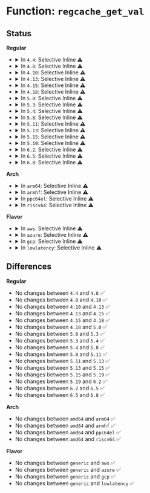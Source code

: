 # Function: <code>regcache_get_val</code>

## Status
<b>Regular</b>
<ul>
<li>
<details>
<summary>In <code>4.4</code>: Selective Inline ⚠️</summary>

```c
unsigned int regcache_get_val(struct regmap *map, const void *base, unsigned int idx);
```

**Collision:** Unique Global

**Inline:** Selective

**Transformation:** False

**Instances:**

```
In drivers/base/regmap/regcache.c (ffffffff815677c0)
Location: drivers/base/regmap/regcache.c:557
Inline: True
Direct callers:
  - drivers/base/regmap/regcache.c:regcache_init
  - drivers/base/regmap/regcache.c:regcache_set_val
  - drivers/base/regmap/regcache.c:regcache_sync_block
  - drivers/base/regmap/regcache.c:regcache_sync_block
  - drivers/base/regmap/regcache-rbtree.c:regcache_rbtree_read
  - drivers/base/regmap/regcache-lzo.c:regcache_lzo_read
```
**Symbols:**

```
ffffffff815677c0-ffffffff8156781a: regcache_get_val (STB_GLOBAL)
```
</details>
</li>
<li>
<details>
<summary>In <code>4.8</code>: Selective Inline ⚠️</summary>

```c
unsigned int regcache_get_val(struct regmap *map, const void *base, unsigned int idx);
```

**Collision:** Unique Global

**Inline:** Selective

**Transformation:** False

**Instances:**

```
In drivers/base/regmap/regcache.c (ffffffff815bc1e0)
Location: drivers/base/regmap/regcache.c:596
Inline: True
Direct callers:
  - drivers/base/regmap/regcache.c:regcache_sync_block
  - drivers/base/regmap/regcache.c:regcache_sync_block
  - drivers/base/regmap/regcache.c:regcache_set_val
  - drivers/base/regmap/regcache.c:regcache_hw_init
  - drivers/base/regmap/regcache-rbtree.c:regcache_rbtree_read
  - drivers/base/regmap/regcache-lzo.c:regcache_lzo_read
```
**Symbols:**

```
ffffffff815bc1e0-ffffffff815bc247: regcache_get_val (STB_GLOBAL)
```
</details>
</li>
<li>
<details>
<summary>In <code>4.10</code>: Selective Inline ⚠️</summary>

```c
unsigned int regcache_get_val(struct regmap *map, const void *base, unsigned int idx);
```

**Collision:** Unique Global

**Inline:** Selective

**Transformation:** False

**Instances:**

```
In drivers/base/regmap/regcache.c (ffffffff815eb5f0)
Location: drivers/base/regmap/regcache.c:596
Inline: True
Direct callers:
  - drivers/base/regmap/regcache.c:regcache_sync_block
  - drivers/base/regmap/regcache.c:regcache_sync_block
  - drivers/base/regmap/regcache.c:regcache_set_val
  - drivers/base/regmap/regcache.c:regcache_hw_init
  - drivers/base/regmap/regcache-rbtree.c:regcache_rbtree_read
  - drivers/base/regmap/regcache-lzo.c:regcache_lzo_read
```
**Symbols:**

```
ffffffff815eb5f0-ffffffff815eb657: regcache_get_val (STB_GLOBAL)
```
</details>
</li>
<li>
<details>
<summary>In <code>4.13</code>: Selective Inline ⚠️</summary>

```c
unsigned int regcache_get_val(struct regmap *map, const void *base, unsigned int idx);
```

**Collision:** Unique Global

**Inline:** Selective

**Transformation:** False

**Instances:**

```
In drivers/base/regmap/regcache.c (ffffffff815fff10)
Location: drivers/base/regmap/regcache.c:598
Inline: True
Direct callers:
  - drivers/base/regmap/regcache.c:regcache_sync_block
  - drivers/base/regmap/regcache.c:regcache_sync_block
  - drivers/base/regmap/regcache.c:regcache_set_val
  - drivers/base/regmap/regcache.c:regcache_hw_init
  - drivers/base/regmap/regcache-rbtree.c:regcache_rbtree_read
```
**Symbols:**

```
ffffffff815fff10-ffffffff815fff73: regcache_get_val (STB_GLOBAL)
```
</details>
</li>
<li>
<details>
<summary>In <code>4.15</code>: Selective Inline ⚠️</summary>

```c
unsigned int regcache_get_val(struct regmap *map, const void *base, unsigned int idx);
```

**Collision:** Unique Global

**Inline:** Selective

**Transformation:** False

**Instances:**

```
In drivers/base/regmap/regcache.c (ffffffff81668260)
Location: drivers/base/regmap/regcache.c:598
Inline: True
Direct callers:
  - drivers/base/regmap/regcache.c:regcache_sync_block
  - drivers/base/regmap/regcache.c:regcache_sync_block
  - drivers/base/regmap/regcache.c:regcache_set_val
  - drivers/base/regmap/regcache.c:regcache_hw_init
  - drivers/base/regmap/regcache-rbtree.c:regcache_rbtree_read
```
**Symbols:**

```
ffffffff81668260-ffffffff816682ca: regcache_get_val (STB_GLOBAL)
```
</details>
</li>
<li>
<details>
<summary>In <code>4.18</code>: Selective Inline ⚠️</summary>

```c
unsigned int regcache_get_val(struct regmap *map, const void *base, unsigned int idx);
```

**Collision:** Unique Global

**Inline:** Selective

**Transformation:** False

**Instances:**

```
In drivers/base/regmap/regcache.c (ffffffff816a3bd0)
Location: drivers/base/regmap/regcache.c:598
Inline: True
Direct callers:
  - drivers/base/regmap/regcache.c:regcache_sync_block
  - drivers/base/regmap/regcache.c:regcache_sync_block
  - drivers/base/regmap/regcache.c:regcache_set_val
  - drivers/base/regmap/regcache.c:regcache_hw_init
  - drivers/base/regmap/regcache-rbtree.c:regcache_rbtree_read
```
**Symbols:**

```
ffffffff816a3bd0-ffffffff816a3c3a: regcache_get_val (STB_GLOBAL)
```
</details>
</li>
<li>
<details>
<summary>In <code>5.0</code>: Selective Inline ⚠️</summary>

```c
unsigned int regcache_get_val(struct regmap *map, const void *base, unsigned int idx);
```

**Collision:** Unique Global

**Inline:** Selective

**Transformation:** False

**Instances:**

```
In drivers/base/regmap/regcache.c (ffffffff816c4710)
Location: drivers/base/regmap/regcache.c:598
Inline: True
Direct callers:
  - drivers/base/regmap/regcache.c:regcache_sync_block
  - drivers/base/regmap/regcache.c:regcache_sync_block
  - drivers/base/regmap/regcache.c:regcache_set_val
  - drivers/base/regmap/regcache.c:regcache_hw_init
  - drivers/base/regmap/regcache-rbtree.c:regcache_rbtree_read
```
**Symbols:**

```
ffffffff816c4710-ffffffff816c477a: regcache_get_val (STB_GLOBAL)
```
</details>
</li>
<li>
<details>
<summary>In <code>5.3</code>: Selective Inline ⚠️</summary>

```c
unsigned int regcache_get_val(struct regmap *map, const void *base, unsigned int idx);
```

**Collision:** Unique Global

**Inline:** Selective

**Transformation:** False

**Instances:**

```
In drivers/base/regmap/regcache.c (ffffffff816ff7b0)
Location: drivers/base/regmap/regcache.c:594
Inline: True
Direct callers:
  - drivers/base/regmap/regcache.c:regcache_sync_block
  - drivers/base/regmap/regcache.c:regcache_sync_block
  - drivers/base/regmap/regcache.c:regcache_set_val
  - drivers/base/regmap/regcache.c:regcache_hw_init
  - drivers/base/regmap/regcache-rbtree.c:regcache_rbtree_read
```
**Symbols:**

```
ffffffff816ff7b0-ffffffff816ff816: regcache_get_val (STB_GLOBAL)
```
</details>
</li>
<li>
<details>
<summary>In <code>5.4</code>: Selective Inline ⚠️</summary>

```c
unsigned int regcache_get_val(struct regmap *map, const void *base, unsigned int idx);
```

**Collision:** Unique Global

**Inline:** Selective

**Transformation:** False

**Instances:**

```
In drivers/base/regmap/regcache.c (ffffffff81723b30)
Location: drivers/base/regmap/regcache.c:594
Inline: True
Direct callers:
  - drivers/base/regmap/regcache.c:regcache_sync_block
  - drivers/base/regmap/regcache.c:regcache_sync_block
  - drivers/base/regmap/regcache.c:regcache_set_val
  - drivers/base/regmap/regcache.c:regcache_hw_init
  - drivers/base/regmap/regcache-rbtree.c:regcache_rbtree_read
```
**Symbols:**

```
ffffffff81723b30-ffffffff81723b96: regcache_get_val (STB_GLOBAL)
```
</details>
</li>
<li>
<details>
<summary>In <code>5.8</code>: Selective Inline ⚠️</summary>

```c
unsigned int regcache_get_val(struct regmap *map, const void *base, unsigned int idx);
```

**Collision:** Unique Global

**Inline:** Selective

**Transformation:** False

**Instances:**

```
In drivers/base/regmap/regcache.c (ffffffff817e0270)
Location: drivers/base/regmap/regcache.c:594
Inline: True
Direct callers:
  - drivers/base/regmap/regcache.c:regcache_sync_block_raw
  - drivers/base/regmap/regcache.c:regcache_sync_block_single
  - drivers/base/regmap/regcache.c:regcache_set_val
  - drivers/base/regmap/regcache.c:regcache_hw_init
  - drivers/base/regmap/regcache-rbtree.c:regcache_rbtree_read
```
**Symbols:**

```
ffffffff817e0270-ffffffff817e02d6: regcache_get_val (STB_GLOBAL)
```
</details>
</li>
<li>
<details>
<summary>In <code>5.11</code>: Selective Inline ⚠️</summary>

```c
unsigned int regcache_get_val(struct regmap *map, const void *base, unsigned int idx);
```

**Collision:** Unique Global

**Inline:** Selective

**Transformation:** False

**Instances:**

```
In drivers/base/regmap/regcache.c (ffffffff817f5160)
Location: drivers/base/regmap/regcache.c:594
Inline: True
Direct callers:
  - drivers/base/regmap/regcache.c:regcache_sync_block_raw
  - drivers/base/regmap/regcache.c:regcache_sync_block_single
  - drivers/base/regmap/regcache.c:regcache_set_val
  - drivers/base/regmap/regcache.c:regcache_hw_init
  - drivers/base/regmap/regcache-rbtree.c:regcache_rbtree_read
```
**Symbols:**

```
ffffffff817f5160-ffffffff817f51c6: regcache_get_val (STB_GLOBAL)
```
</details>
</li>
<li>
<details>
<summary>In <code>5.13</code>: Selective Inline ⚠️</summary>

```c
unsigned int regcache_get_val(struct regmap *map, const void *base, unsigned int idx);
```

**Collision:** Unique Global

**Inline:** Selective

**Transformation:** False

**Instances:**

```
In drivers/base/regmap/regcache.c (ffffffff817d9a70)
Location: drivers/base/regmap/regcache.c:594
Inline: True
Direct callers:
  - drivers/base/regmap/regcache.c:regcache_sync_block
  - drivers/base/regmap/regcache.c:regcache_sync_block
  - drivers/base/regmap/regcache.c:regcache_set_val
  - drivers/base/regmap/regcache-rbtree.c:regcache_rbtree_read
```
**Symbols:**

```
ffffffff817d9a70-ffffffff817d9ad6: regcache_get_val (STB_GLOBAL)
```
</details>
</li>
<li>
<details>
<summary>In <code>5.15</code>: Selective Inline ⚠️</summary>

```c
unsigned int regcache_get_val(struct regmap *map, const void *base, unsigned int idx);
```

**Collision:** Unique Global

**Inline:** Selective

**Transformation:** False

**Instances:**

```
In drivers/base/regmap/regcache.c (ffffffff818651a0)
Location: drivers/base/regmap/regcache.c:594
Inline: True
Direct callers:
  - drivers/base/regmap/regcache.c:regcache_sync_block
  - drivers/base/regmap/regcache.c:regcache_sync_block
  - drivers/base/regmap/regcache.c:regcache_set_val
  - drivers/base/regmap/regcache-rbtree.c:regcache_rbtree_read
```
**Symbols:**

```
ffffffff818651a0-ffffffff81865206: regcache_get_val (STB_GLOBAL)
```
</details>
</li>
<li>
<details>
<summary>In <code>5.19</code>: Selective Inline ⚠️</summary>

```c
unsigned int regcache_get_val(struct regmap *map, const void *base, unsigned int idx);
```

**Collision:** Unique Global

**Inline:** Selective

**Transformation:** False

**Instances:**

```
In drivers/base/regmap/regcache.c (ffffffff819ad690)
Location: drivers/base/regmap/regcache.c:594
Inline: True
Direct callers:
  - drivers/base/regmap/regcache.c:regcache_sync_block
  - drivers/base/regmap/regcache.c:regcache_sync_block
  - drivers/base/regmap/regcache.c:regcache_set_val
  - drivers/base/regmap/regcache-rbtree.c:regcache_rbtree_read
```
**Symbols:**

```
ffffffff819ad690-ffffffff819ad73e: regcache_get_val (STB_GLOBAL)
```
</details>
</li>
<li>
<details>
<summary>In <code>6.2</code>: Selective Inline ⚠️</summary>

```c
unsigned int regcache_get_val(struct regmap *map, const void *base, unsigned int idx);
```

**Collision:** Unique Global

**Inline:** Selective

**Transformation:** False

**Instances:**

```
In drivers/base/regmap/regcache.c (ffffffff81b20f90)
Location: drivers/base/regmap/regcache.c:601
Inline: True
Direct callers:
  - drivers/base/regmap/regcache.c:regcache_sync_block
  - drivers/base/regmap/regcache.c:regcache_sync_block
  - drivers/base/regmap/regcache.c:regcache_set_val
  - drivers/base/regmap/regcache-rbtree.c:regcache_rbtree_read
```
**Symbols:**

```
ffffffff81b20f90-ffffffff81b2103e: regcache_get_val (STB_GLOBAL)
```
</details>
</li>
<li>
<details>
<summary>In <code>6.5</code>: Selective Inline ⚠️</summary>

```c
unsigned int regcache_get_val(struct regmap *map, const void *base, unsigned int idx);
```

**Collision:** Unique Global

**Inline:** Selective

**Transformation:** False

**Instances:**

```
In drivers/base/regmap/regcache.c (ffffffff81b70250)
Location: drivers/base/regmap/regcache.c:603
Inline: True
Direct callers:
  - drivers/base/regmap/regcache.c:regcache_sync_block
  - drivers/base/regmap/regcache.c:regcache_sync_block
  - drivers/base/regmap/regcache-rbtree.c:regcache_rbtree_read
```
**Symbols:**

```
ffffffff81b70250-ffffffff81b702fe: regcache_get_val (STB_GLOBAL)
```
</details>
</li>
<li>
<details>
<summary>In <code>6.8</code>: Selective Inline ⚠️</summary>

```c
unsigned int regcache_get_val(struct regmap *map, const void *base, unsigned int idx);
```

**Collision:** Unique Global

**Inline:** Selective

**Transformation:** False

**Instances:**

```
In drivers/base/regmap/regcache.c (ffffffff81bc3f60)
Location: drivers/base/regmap/regcache.c:647
Inline: True
Direct callers:
  - drivers/base/regmap/regcache.c:regcache_sync_block
  - drivers/base/regmap/regcache.c:regcache_sync_block
  - drivers/base/regmap/regcache-rbtree.c:regcache_rbtree_read
```
**Symbols:**

```
ffffffff81bc3f60-ffffffff81bc3ff5: regcache_get_val (STB_GLOBAL)
```
</details>
</li>
</ul>
<b>Arch</b>
<ul>
<li>
<details>
<summary>In <code>arm64</code>: Selective Inline ⚠️</summary>

```c
unsigned int regcache_get_val(struct regmap *map, const void *base, unsigned int idx);
```

**Collision:** Unique Global

**Inline:** Selective

**Transformation:** False

**Instances:**

```
In drivers/base/regmap/regcache.c (ffff800010918658)
Location: drivers/base/regmap/regcache.c:594
Inline: True
Direct callers:
  - drivers/base/regmap/regcache.c:regcache_sync_block
  - drivers/base/regmap/regcache.c:regcache_sync_block
  - drivers/base/regmap/regcache.c:regcache_set_val
  - drivers/base/regmap/regcache.c:regcache_init
  - drivers/base/regmap/regcache-rbtree.c:regcache_rbtree_read
```
**Symbols:**

```
ffff800010918658-ffff800010918734: regcache_get_val (STB_GLOBAL)
```
</details>
</li>
<li>
<details>
<summary>In <code>armhf</code>: Selective Inline ⚠️</summary>

```c
unsigned int regcache_get_val(struct regmap *map, const void *base, unsigned int idx);
```

**Collision:** Unique Global

**Inline:** Selective

**Transformation:** False

**Instances:**

```
In drivers/base/regmap/regcache.c (c09fe340)
Location: drivers/base/regmap/regcache.c:594
Inline: True
Direct callers:
  - drivers/base/regmap/regcache.c:regcache_sync_block
  - drivers/base/regmap/regcache.c:regcache_sync_block
  - drivers/base/regmap/regcache.c:regcache_set_val
  - drivers/base/regmap/regcache.c:regcache_init
  - drivers/base/regmap/regcache-rbtree.c:regcache_rbtree_read
```
**Symbols:**

```
c09fe340-c09fe3b8: regcache_get_val (STB_GLOBAL)
```
</details>
</li>
<li>
<details>
<summary>In <code>ppc64el</code>: Selective Inline ⚠️</summary>

```c
unsigned int regcache_get_val(struct regmap *map, const void *base, unsigned int idx);
```

**Collision:** Unique Global

**Inline:** Selective

**Transformation:** False

**Instances:**

```
In drivers/base/regmap/regcache.c (c0000000009bbbf0)
Location: drivers/base/regmap/regcache.c:594
Inline: True
Direct callers:
  - drivers/base/regmap/regcache.c:regcache_sync_block
  - drivers/base/regmap/regcache.c:regcache_sync_block
  - drivers/base/regmap/regcache.c:regcache_set_val
  - drivers/base/regmap/regcache.c:regcache_hw_init
  - drivers/base/regmap/regcache-rbtree.c:regcache_rbtree_read
```
**Symbols:**

```
c0000000009bbbf0-c0000000009bbcd0: regcache_get_val (STB_GLOBAL)
```
</details>
</li>
<li>
<details>
<summary>In <code>riscv64</code>: Selective Inline ⚠️</summary>

```c
unsigned int regcache_get_val(struct regmap *map, const void *base, unsigned int idx);
```

**Collision:** Unique Global

**Inline:** Selective

**Transformation:** False

**Instances:**

```
In drivers/base/regmap/regcache.c (ffffffe000598abe)
Location: drivers/base/regmap/regcache.c:594
Inline: True
Direct callers:
  - drivers/base/regmap/regcache.c:regcache_sync_block
  - drivers/base/regmap/regcache.c:regcache_sync_block
  - drivers/base/regmap/regcache.c:regcache_set_val
  - drivers/base/regmap/regcache.c:regcache_hw_init
  - drivers/base/regmap/regcache-rbtree.c:regcache_rbtree_read
```
**Symbols:**

```
ffffffe000598abe-ffffffe000598b96: regcache_get_val (STB_GLOBAL)
```
</details>
</li>
</ul>
<b>Flavor</b>
<ul>
<li>
<details>
<summary>In <code>aws</code>: Selective Inline ⚠️</summary>

```c
unsigned int regcache_get_val(struct regmap *map, const void *base, unsigned int idx);
```

**Collision:** Unique Global

**Inline:** Selective

**Transformation:** False

**Instances:**

```
In drivers/base/regmap/regcache.c (ffffffff816e9e60)
Location: drivers/base/regmap/regcache.c:594
Inline: True
Direct callers:
  - drivers/base/regmap/regcache.c:regcache_sync_block
  - drivers/base/regmap/regcache.c:regcache_sync_block
  - drivers/base/regmap/regcache.c:regcache_set_val
  - drivers/base/regmap/regcache.c:regcache_hw_init
  - drivers/base/regmap/regcache-rbtree.c:regcache_rbtree_read
```
**Symbols:**

```
ffffffff816e9e60-ffffffff816e9ec6: regcache_get_val (STB_GLOBAL)
```
</details>
</li>
<li>
<details>
<summary>In <code>azure</code>: Selective Inline ⚠️</summary>

```c
unsigned int regcache_get_val(struct regmap *map, const void *base, unsigned int idx);
```

**Collision:** Unique Global

**Inline:** Selective

**Transformation:** False

**Instances:**

```
In drivers/base/regmap/regcache.c (ffffffff816c44a0)
Location: drivers/base/regmap/regcache.c:594
Inline: True
Direct callers:
  - drivers/base/regmap/regcache.c:regcache_sync_block
  - drivers/base/regmap/regcache.c:regcache_sync_block
  - drivers/base/regmap/regcache.c:regcache_set_val
  - drivers/base/regmap/regcache.c:regcache_hw_init
  - drivers/base/regmap/regcache-rbtree.c:regcache_rbtree_read
```
**Symbols:**

```
ffffffff816c44a0-ffffffff816c4506: regcache_get_val (STB_GLOBAL)
```
</details>
</li>
<li>
<details>
<summary>In <code>gcp</code>: Selective Inline ⚠️</summary>

```c
unsigned int regcache_get_val(struct regmap *map, const void *base, unsigned int idx);
```

**Collision:** Unique Global

**Inline:** Selective

**Transformation:** False

**Instances:**

```
In drivers/base/regmap/regcache.c (ffffffff81716ff0)
Location: drivers/base/regmap/regcache.c:594
Inline: True
Direct callers:
  - drivers/base/regmap/regcache.c:regcache_sync_block
  - drivers/base/regmap/regcache.c:regcache_sync_block
  - drivers/base/regmap/regcache.c:regcache_set_val
  - drivers/base/regmap/regcache.c:regcache_hw_init
  - drivers/base/regmap/regcache-rbtree.c:regcache_rbtree_read
```
**Symbols:**

```
ffffffff81716ff0-ffffffff81717056: regcache_get_val (STB_GLOBAL)
```
</details>
</li>
<li>
<details>
<summary>In <code>lowlatency</code>: Selective Inline ⚠️</summary>

```c
unsigned int regcache_get_val(struct regmap *map, const void *base, unsigned int idx);
```

**Collision:** Unique Global

**Inline:** Selective

**Transformation:** False

**Instances:**

```
In drivers/base/regmap/regcache.c (ffffffff817322f0)
Location: drivers/base/regmap/regcache.c:594
Inline: True
Direct callers:
  - drivers/base/regmap/regcache.c:regcache_sync_block
  - drivers/base/regmap/regcache.c:regcache_sync_block
  - drivers/base/regmap/regcache.c:regcache_set_val
  - drivers/base/regmap/regcache.c:regcache_hw_init
  - drivers/base/regmap/regcache-rbtree.c:regcache_rbtree_read
```
**Symbols:**

```
ffffffff817322f0-ffffffff81732356: regcache_get_val (STB_GLOBAL)
```
</details>
</li>
</ul>

## Differences
<b>Regular</b>
<ul>
<li>
No changes between <code>4.4</code> and <code>4.8</code> ✅
</li>
<li>
No changes between <code>4.8</code> and <code>4.10</code> ✅
</li>
<li>
No changes between <code>4.10</code> and <code>4.13</code> ✅
</li>
<li>
No changes between <code>4.13</code> and <code>4.15</code> ✅
</li>
<li>
No changes between <code>4.15</code> and <code>4.18</code> ✅
</li>
<li>
No changes between <code>4.18</code> and <code>5.0</code> ✅
</li>
<li>
No changes between <code>5.0</code> and <code>5.3</code> ✅
</li>
<li>
No changes between <code>5.3</code> and <code>5.4</code> ✅
</li>
<li>
No changes between <code>5.4</code> and <code>5.8</code> ✅
</li>
<li>
No changes between <code>5.8</code> and <code>5.11</code> ✅
</li>
<li>
No changes between <code>5.11</code> and <code>5.13</code> ✅
</li>
<li>
No changes between <code>5.13</code> and <code>5.15</code> ✅
</li>
<li>
No changes between <code>5.15</code> and <code>5.19</code> ✅
</li>
<li>
No changes between <code>5.19</code> and <code>6.2</code> ✅
</li>
<li>
No changes between <code>6.2</code> and <code>6.5</code> ✅
</li>
<li>
No changes between <code>6.5</code> and <code>6.8</code> ✅
</li>
</ul>
<b>Arch</b>
<ul>
<li>
No changes between <code>amd64</code> and <code>arm64</code> ✅
</li>
<li>
No changes between <code>amd64</code> and <code>armhf</code> ✅
</li>
<li>
No changes between <code>amd64</code> and <code>ppc64el</code> ✅
</li>
<li>
No changes between <code>amd64</code> and <code>riscv64</code> ✅
</li>
</ul>
<b>Flavor</b>
<ul>
<li>
No changes between <code>generic</code> and <code>aws</code> ✅
</li>
<li>
No changes between <code>generic</code> and <code>azure</code> ✅
</li>
<li>
No changes between <code>generic</code> and <code>gcp</code> ✅
</li>
<li>
No changes between <code>generic</code> and <code>lowlatency</code> ✅
</li>
</ul>
